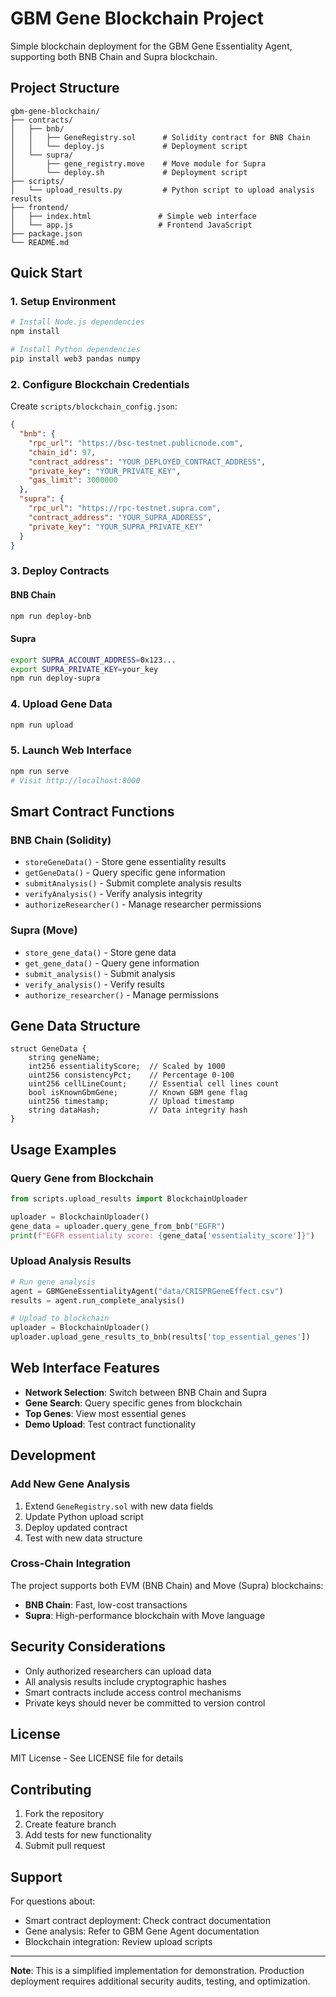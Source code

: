 # GBM Gene Blockchain Project

Simple blockchain deployment for the GBM Gene Essentiality Agent, supporting both BNB Chain and Supra blockchain.

## Project Structure

```
gbm-gene-blockchain/
├── contracts/
│   ├── bnb/
│   │   ├── GeneRegistry.sol      # Solidity contract for BNB Chain
│   │   └── deploy.js             # Deployment script
│   └── supra/
│       ├── gene_registry.move    # Move module for Supra
│       └── deploy.sh             # Deployment script
├── scripts/
│   └── upload_results.py         # Python script to upload analysis results
├── frontend/
│   ├── index.html               # Simple web interface
│   └── app.js                   # Frontend JavaScript
├── package.json
└── README.md
```

## Quick Start

### 1. Setup Environment

```bash
# Install Node.js dependencies
npm install

# Install Python dependencies
pip install web3 pandas numpy
```

### 2. Configure Blockchain Credentials

Create `scripts/blockchain_config.json`:

```json
{
  "bnb": {
    "rpc_url": "https://bsc-testnet.publicnode.com",
    "chain_id": 97,
    "contract_address": "YOUR_DEPLOYED_CONTRACT_ADDRESS",
    "private_key": "YOUR_PRIVATE_KEY",
    "gas_limit": 3000000
  },
  "supra": {
    "rpc_url": "https://rpc-testnet.supra.com",
    "contract_address": "YOUR_SUPRA_ADDRESS",
    "private_key": "YOUR_SUPRA_PRIVATE_KEY"
  }
}
```

### 3. Deploy Contracts

#### BNB Chain
```bash
npm run deploy-bnb
```

#### Supra
```bash
export SUPRA_ACCOUNT_ADDRESS=0x123...
export SUPRA_PRIVATE_KEY=your_key
npm run deploy-supra
```

### 4. Upload Gene Data

```bash
npm run upload
```

### 5. Launch Web Interface

```bash
npm run serve
# Visit http://localhost:8000
```

## Smart Contract Functions

### BNB Chain (Solidity)

- `storeGeneData()` - Store gene essentiality results
- `getGeneData()` - Query specific gene information
- `submitAnalysis()` - Submit complete analysis results
- `verifyAnalysis()` - Verify analysis integrity
- `authorizeResearcher()` - Manage researcher permissions

### Supra (Move)

- `store_gene_data()` - Store gene data
- `get_gene_data()` - Query gene information
- `submit_analysis()` - Submit analysis
- `verify_analysis()` - Verify results
- `authorize_researcher()` - Manage permissions

## Gene Data Structure

```solidity
struct GeneData {
    string geneName;
    int256 essentialityScore;  // Scaled by 1000
    uint256 consistencyPct;    // Percentage 0-100
    uint256 cellLineCount;     // Essential cell lines count
    bool isKnownGbmGene;       // Known GBM gene flag
    uint256 timestamp;         // Upload timestamp
    string dataHash;           // Data integrity hash
}
```

## Usage Examples

### Query Gene from Blockchain

```python
from scripts.upload_results import BlockchainUploader

uploader = BlockchainUploader()
gene_data = uploader.query_gene_from_bnb("EGFR")
print(f"EGFR essentiality score: {gene_data['essentiality_score']}")
```

### Upload Analysis Results

```python
# Run gene analysis
agent = GBMGeneEssentialityAgent("data/CRISPRGeneEffect.csv")
results = agent.run_complete_analysis()

# Upload to blockchain
uploader = BlockchainUploader()
uploader.upload_gene_results_to_bnb(results['top_essential_genes'])
```

## Web Interface Features

- **Network Selection**: Switch between BNB Chain and Supra
- **Gene Search**: Query specific genes from blockchain
- **Top Genes**: View most essential genes
- **Demo Upload**: Test contract functionality

## Development

### Add New Gene Analysis

1. Extend `GeneRegistry.sol` with new data fields
2. Update Python upload script
3. Deploy updated contract
4. Test with new data structure

### Cross-Chain Integration

The project supports both EVM (BNB Chain) and Move (Supra) blockchains:

- **BNB Chain**: Fast, low-cost transactions
- **Supra**: High-performance blockchain with Move language

## Security Considerations

- Only authorized researchers can upload data
- All analysis results include cryptographic hashes
- Smart contracts include access control mechanisms
- Private keys should never be committed to version control

## License

MIT License - See LICENSE file for details

## Contributing

1. Fork the repository
2. Create feature branch
3. Add tests for new functionality
4. Submit pull request

## Support

For questions about:
- Smart contract deployment: Check contract documentation
- Gene analysis: Refer to GBM Gene Agent documentation
- Blockchain integration: Review upload scripts

---

**Note**: This is a simplified implementation for demonstration. Production deployment requires additional security audits, testing, and optimization.